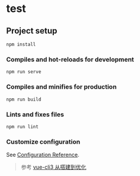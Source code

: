 # test

## Project setup
```
npm install
```

### Compiles and hot-reloads for development
```
npm run serve
```

### Compiles and minifies for production
```
npm run build
```

### Lints and fixes files
```
npm run lint
```

### Customize configuration
See [Configuration Reference](https://cli.vuejs.org/config/).

>参考 [vue-cli3 从搭建到优化](https://juejin.im/post/5c3c544c6fb9a049d37f5903)